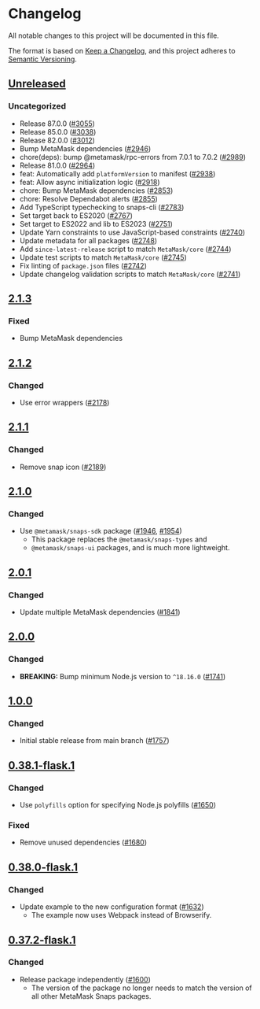 # Changelog

All notable changes to this project will be documented in this file.

The format is based on [Keep a Changelog](https://keepachangelog.com/en/1.0.0/),
and this project adheres to [Semantic Versioning](https://semver.org/spec/v2.0.0.html).

## [Unreleased]

### Uncategorized

- Release 87.0.0 ([#3055](https://github.com/MetaMask/snaps/pull/3055))
- Release 85.0.0 ([#3038](https://github.com/MetaMask/snaps/pull/3038))
- Release 82.0.0 ([#3012](https://github.com/MetaMask/snaps/pull/3012))
- Bump MetaMask dependencies ([#2946](https://github.com/MetaMask/snaps/pull/2946))
- chore(deps): bump @metamask/rpc-errors from 7.0.1 to 7.0.2 ([#2989](https://github.com/MetaMask/snaps/pull/2989))
- Release 81.0.0 ([#2964](https://github.com/MetaMask/snaps/pull/2964))
- feat: Automatically add `platformVersion` to manifest ([#2938](https://github.com/MetaMask/snaps/pull/2938))
- feat: Allow async initialization logic ([#2918](https://github.com/MetaMask/snaps/pull/2918))
- chore: Bump MetaMask dependencies ([#2853](https://github.com/MetaMask/snaps/pull/2853))
- chore: Resolve Dependabot alerts ([#2855](https://github.com/MetaMask/snaps/pull/2855))
- Add TypeScript typechecking to snaps-cli ([#2783](https://github.com/MetaMask/snaps/pull/2783))
- Set target back to ES2020 ([#2767](https://github.com/MetaMask/snaps/pull/2767))
- Set target to ES2022 and lib to ES2023 ([#2751](https://github.com/MetaMask/snaps/pull/2751))
- Update Yarn constraints to use JavaScript-based constraints ([#2740](https://github.com/MetaMask/snaps/pull/2740))
- Update metadata for all packages ([#2748](https://github.com/MetaMask/snaps/pull/2748))
- Add `since-latest-release` script to match `MetaMask/core` ([#2744](https://github.com/MetaMask/snaps/pull/2744))
- Update test scripts to match `MetaMask/core` ([#2745](https://github.com/MetaMask/snaps/pull/2745))
- Fix linting of `package.json` files ([#2742](https://github.com/MetaMask/snaps/pull/2742))
- Update changelog validation scripts to match `MetaMask/core` ([#2741](https://github.com/MetaMask/snaps/pull/2741))

## [2.1.3]

### Fixed

- Bump MetaMask dependencies

## [2.1.2]

### Changed

- Use error wrappers ([#2178](https://github.com/MetaMask/snaps/pull/2178))

## [2.1.1]

### Changed

- Remove snap icon ([#2189](https://github.com/MetaMask/snaps/pull/2189))

## [2.1.0]

### Changed

- Use `@metamask/snaps-sdk` package ([#1946](https://github.com/MetaMask/snaps/pull/1946), [#1954](https://github.com/MetaMask/snaps/pull/1954))
  - This package replaces the `@metamask/snaps-types` and
  - `@metamask/snaps-ui` packages, and is much more lightweight.

## [2.0.1]

### Changed

- Update multiple MetaMask dependencies ([#1841](https://github.com/MetaMask/snaps/pull/1841))

## [2.0.0]

### Changed

- **BREAKING:** Bump minimum Node.js version to `^18.16.0` ([#1741](https://github.com/MetaMask/snaps/pull/1741))

## [1.0.0]

### Changed

- Initial stable release from main branch ([#1757](https://github.com/MetaMask/snaps/pull/1757))

## [0.38.1-flask.1]

### Changed

- Use `polyfills` option for specifying Node.js polyfills ([#1650](https://github.com/MetaMask/snaps/pull/1650))

### Fixed

- Remove unused dependencies ([#1680](https://github.com/MetaMask/snaps/pull/1680))

## [0.38.0-flask.1]

### Changed

- Update example to the new configuration format ([#1632](https://github.com/MetaMask/snaps/pull/1632))
  - The example now uses Webpack instead of Browserify.

## [0.37.2-flask.1]

### Changed

- Release package independently ([#1600](https://github.com/MetaMask/snaps/pull/1600))
  - The version of the package no longer needs to match the version of all other
    MetaMask Snaps packages.

[Unreleased]: https://github.com/MetaMask/snaps/compare/@metamask/ethers-js-example-snap@2.1.3...HEAD
[2.1.3]: https://github.com/MetaMask/snaps/compare/@metamask/ethers-js-example-snap@2.1.2...@metamask/ethers-js-example-snap@2.1.3
[2.1.2]: https://github.com/MetaMask/snaps/compare/@metamask/ethers-js-example-snap@2.1.1...@metamask/ethers-js-example-snap@2.1.2
[2.1.1]: https://github.com/MetaMask/snaps/compare/@metamask/ethers-js-example-snap@2.1.0...@metamask/ethers-js-example-snap@2.1.1
[2.1.0]: https://github.com/MetaMask/snaps/compare/@metamask/ethers-js-example-snap@2.0.1...@metamask/ethers-js-example-snap@2.1.0
[2.0.1]: https://github.com/MetaMask/snaps/compare/@metamask/ethers-js-example-snap@2.0.0...@metamask/ethers-js-example-snap@2.0.1
[2.0.0]: https://github.com/MetaMask/snaps/compare/@metamask/ethers-js-example-snap@1.0.0...@metamask/ethers-js-example-snap@2.0.0
[1.0.0]: https://github.com/MetaMask/snaps/compare/@metamask/ethers-js-example-snap@0.38.1-flask.1...@metamask/ethers-js-example-snap@1.0.0
[0.38.1-flask.1]: https://github.com/MetaMask/snaps/compare/@metamask/ethers-js-example-snap@0.38.0-flask.1...@metamask/ethers-js-example-snap@0.38.1-flask.1
[0.38.0-flask.1]: https://github.com/MetaMask/snaps/compare/@metamask/ethers-js-example-snap@0.37.2-flask.1...@metamask/ethers-js-example-snap@0.38.0-flask.1
[0.37.2-flask.1]: https://github.com/MetaMask/snaps/releases/tag/@metamask/ethers-js-example-snap@0.37.2-flask.1
